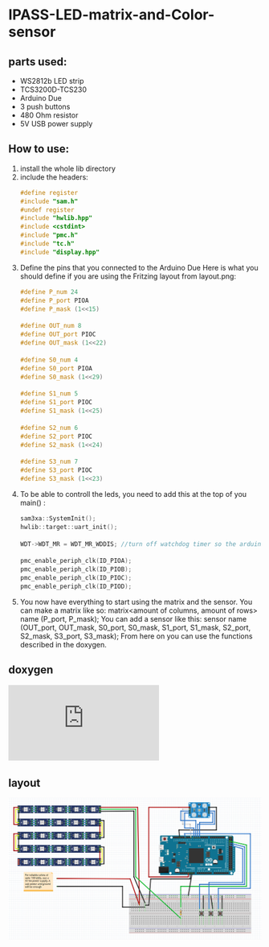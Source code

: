 # IPASS-LED-matrix-and-Color-sensor

## parts used:
   - WS2812b LED strip
   - TCS3200D-TCS230
   - Arduino Due
   - 3 push buttons
   - 480 Ohm resistor
   - 5V USB power supply 

## How to use:
1. install the whole lib directory
2. include the headers:
      ```C++
      #define register 
      #include "sam.h"
      #undef register
      #include "hwlib.hpp"
      #include <cstdint>
      #include "pmc.h"
      #include "tc.h"
      #include "display.hpp"
      ```
3. Define the pins that you connected to the Arduino Due 
   Here is what you should define if you are using the Fritzing layout from layout.png: 
      ```C++
      #define P_num 24
      #define P_port PIOA
      #define P_mask (1<<15)

      #define OUT_num 8
      #define OUT_port PIOC
      #define OUT_mask (1<<22)

      #define S0_num 4
      #define S0_port PIOA
      #define S0_mask (1<<29)

      #define S1_num 5
      #define S1_port PIOC
      #define S1_mask (1<<25)

      #define S2_num 6
      #define S2_port PIOC
      #define S2_mask (1<<24)

      #define S3_num 7
      #define S3_port PIOC
      #define S3_mask (1<<23)
      ```
4. To be able to controll the leds, you need to add this at the top of you main() :
      ```C++
      sam3xa::SystemInit();
      hwlib::target::uart_init();

      WDT->WDT_MR = WDT_MR_WDDIS; //turn off watchdog timer so the arduino doesn't reset itself

      pmc_enable_periph_clk(ID_PIOA);
      pmc_enable_periph_clk(ID_PIOB);
      pmc_enable_periph_clk(ID_PIOC);
      pmc_enable_periph_clk(ID_PIOD);
      ```
5. You now have everything to start using the matrix and the sensor. You can make a matrix like so: matrix<amount of columns, amount of rows> name (P_port, P_mask);
   You can add a sensor like this: sensor name (OUT_port, OUT_mask, S0_port, S0_mask, S1_port, S1_mask, S2_port, S2_mask, S3_port, S3_mask);
   From here on you can use the functions described in the doxygen.
   
## doxygen
![layout](https://timstolker.github.io/IPASS-LED-matrix-and-Color-sensor/html/index.html "layout")

## layout
![layout](https://github.com/TimStolker/IPASS-LED-matrix-and-Color-sensor/raw/master/Layout.png "layout") 
                                                                                          
